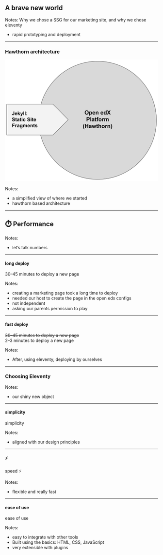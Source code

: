 ## A brave new world

Notes:
Why we chose a SSG for our marketing site, and why we chose eleventy
- rapid prototyping and deployment

------

### Hawthorn architecture<!-- .element: class="hide" -->

![screenshot of our hawthorn platform architecture](img/arch-hawthorn.svg)

Notes:
- a simplified view of where we started
- hawthorn based architecture

------

## ⏱️ Performance

Notes:
- let’s talk numbers

------

#### long deploy <!-- .element: class="hide" -->

30–45 minutes to deploy a new page

Notes:
- creating a marketing page took a long time to deploy
- needed our host to create the page in the open edx configs
- not independent
- asking our parents permission to play

------

#### fast deploy <!-- .element: class="hide" -->

~~30–45 minutes to deploy a new page~~<br>
2–3 minutes to deploy a new page

Notes:
- After, using eleventy, deploying by ourselves

---

### Choosing Eleventy

Notes:
- our shiny new object

------

#### simplicity <!-- .element: class="hide" -->

simplicity

Notes:
- aligned with our design principles

------

#### ⚡<!-- .element: class="hide" -->

speed ⚡

Notes:
- flexible and really fast

------

#### ease of use <!-- .element: class="hide" -->

ease of use

Notes:
- easy to integrate with other tools
- Built using the basics: HTML, CSS, JavaScript
- very extensible with plugins

